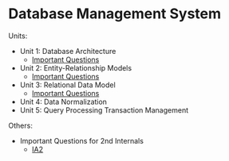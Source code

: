 # Database Management System
Units:
- Unit 1: Database Architecture
    - [Important Questions](unit1/imp.md)
- Unit 2: Entity-Relationship Models
    - [Important Questions](unit2/imp.md)
- Unit 3: Relational Data Model
    - [Important Questions](unit3/imp.md)
- Unit 4: Data Normalization
- Unit 5: Query Processing Transaction Management

Others:
- Important Questions for 2nd Internals
    - [IA2](impIA2.md)